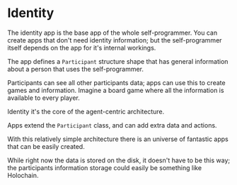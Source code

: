 # Identity

The identity app is the base app of the whole self-programmer. You can create apps
that don't need identity information; but the self-programmer itself depends on the
app for it's internal workings.

The app defines a `Participant` structure shape that has general information about a person
that uses the self-programmer.

Participants can see all other participants data; apps can use this to create games
and information. Imagine a board game where all the information is available to every player.

Identity it's the core of the agent-centric architecture.

Apps extend the `Participant` class, and can add extra data and actions.

With this relatively simple architecture there is an universe of fantastic
apps that can be easily created.

While right now the data is stored on the disk, it doesn't have to be this way; the participants
information storage could easily be something like Holochain.

